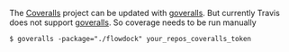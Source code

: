 The [Coveralls][] project can be updated with [goveralls][]. But currently Travis does not support [goveralls][]. So coverage needs to be run manually

```
$ goveralls -package="./flowdock" your_repos_coveralls_token
```

[goveralls]: https://github.com/mattn/goveralls
[Coveralls]: https://coveralls.io/r/jtdoepke/go-flowdock
